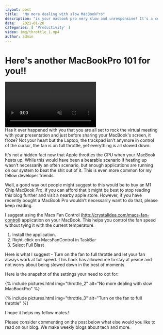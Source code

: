 ```yaml
---
layout:	post
title:	"No more dealing with slow MacBookPro"
description: "is your macbook pro very slow and unresponsive? It's a common situation with MacBook Pro users where the fan would be running at its full speed and your laptop is unresponsive. Let's look a easy way to handle it..."
date:	2021-01-28
categories: [ 'Productivity' ]
video: img/throttle_1.mp4
author: admin
---
```


# Here's another MacBookPro 101 for you!!

<div class="vidWrapper">
    <video style="max-width:100%" autoplay muted loop>
    <source src="/img/throttle_1.mp4" type="video/mp4">
    Your browser does not support the video tag.
    </video>
</div>
Has it ever happened with you that you are all set to rock the virtual meeting with your presentation and just before sharing your MacBook's screen, it froze? Not your heart but the Laptop, the trackpad isn't anymore in control of the cursor, the fan is on full throttle, yet everything is all slowed down.

It's not a hidden fact now that Apple throttles the CPU when your MacBook heats up. While this would have been a bearable scenario if heating up wasn't necessarily an often scenario, but enough applications are running on our system to beat the shit out of it. This is even more common for my fellow developer friends.

Well, a good way out people might suggest to this would be to buy an M1 Chip MacBook Pro, if you can afford that it might be best to stop reading this blog further and visit a nearby apple store. However, if you have recently bought a MacBook Pro wouldn't necessarily want to do that, please keep reading.

I suggest using the Macs Fan Control (http://crystalidea.com/macs-fan-control) application on your MacBook. This helps you control the fan speed without tying it with the current temperature.

1. Install the application.
2. Right-click on MacsFanControl in TaskBar
3. Select Full Blast

Here is what I suggest - Turn on the fan to full throttle and let your fan always work at full speed. This hack has allowed me to stay at peace and not worry about being slowed down in the best of moments.

Here is the snapshot of the settings your need to opt for:

{% include pictures.html img="throttle_2" alt="No more dealing with slow MacBookPro" %}

{% include pictures.html img="throttle_3" alt="Turn on the fan to full throttle" %}


I hope it helps my fellow mates.!

Please consider commenting on the post below what else would you like to read on our blog. 
We make weekly blogs about tech and more.
